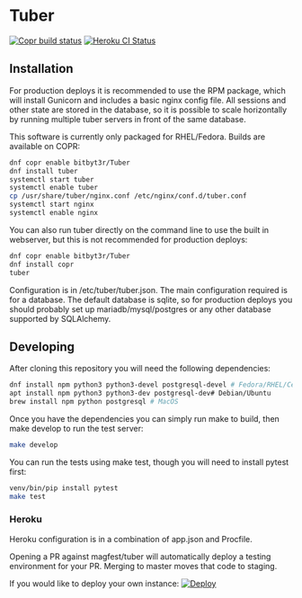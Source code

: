 # Tuber

[![Copr build status](https://copr.fedorainfracloud.org/coprs/bitbyt3r/Tuber/package/tuber/status_image/last_build.png)](https://copr.fedorainfracloud.org/coprs/bitbyt3r/Tuber/package/tuber/)
[![Heroku CI Status](https://tuber-ci-badge.herokuapp.com/last.svg)](https://dashboard.heroku.com/pipelines/6ebd065d-db02-419d-80bd-6406f271d992/tests)

## Installation

For production deploys it is recommended to use the RPM package, which will install Gunicorn and includes a basic nginx config file. All sessions and other state are stored in the database, so it is possible to scale horizontally by running multiple tuber servers in front of the same database.

This software is currently only packaged for RHEL/Fedora. Builds are available on COPR:

```bash
dnf copr enable bitbyt3r/Tuber
dnf install tuber
systemctl start tuber
systemctl enable tuber
cp /usr/share/tuber/nginx.conf /etc/nginx/conf.d/tuber.conf
systemctl start nginx
systemctl enable nginx
```

You can also run tuber directly on the command line to use the built in webserver, but this is not recommended for production deploys:

```bash
dnf copr enable bitbyt3r/Tuber
dnf install copr
tuber
```

Configuration is in /etc/tuber/tuber.json. The main configuration required is for a database. The default database is sqlite, so for production deploys you should probably set up mariadb/mysql/postgres or any other database supported by SQLAlchemy.

## Developing

After cloning this repository you will need the following dependencies:

```bash
dnf install npm python3 python3-devel postgresql-devel # Fedora/RHEL/CentOS
apt install npm python3 python3-dev postgresql-dev# Debian/Ubuntu
brew install npm python postgresql # MacOS
```

Once you have the dependencies you can simply run make to build, then make develop to run the test server:

```bash
make develop
```

You can run the tests using make test, though you will need to install pytest first:

```bash
venv/bin/pip install pytest
make test
```

### Heroku

Heroku configuration is in a combination of app.json and Procfile.

Opening a PR against magfest/tuber will automatically deploy a testing environment for your PR. Merging to master moves that code to staging.

If you would like to deploy your own instance:
[![Deploy](https://www.herokucdn.com/deploy/button.svg)](https://heroku.com/deploy)

